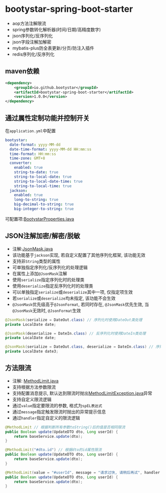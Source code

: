 # bootystar-spring-boot-starter

* aop方法注解限流
* spring参数转化解析器(时间/日期/高精度数字)
* json序列化/反序列化
* json字段注解加解密
* mybatis-plus防全表更新/分页/防注入插件
* redis序列化/反序列化

## maven依赖
```xml
<dependency>
    <groupId>io.github.bootystar</groupId>
    <artifactId>bootystar-spring-boot-starter</artifactId>
    <version>1.0.0</version>
</dependency>
```

## 通过属性定制功能并控制开关
在`application.yml`中配置
```yaml
bootystar:
  date-format: yyyy-MM-dd
  date-time-format: yyyy-MM-dd HH:mm:ss
  time-format: HH:mm:ss
  time-zone: GMT+8
  converter:
    enabled: true
    string-to-date: true
    string-to-local-date: true
    string-to-local-date-time: true
    string-to-local-time: true
  jackson:
    enabled: true
    long-to-string: true
    big-decimal-to-string: true
    big-integer-to-string: true
```
可配置项:[BootystarProperties.java](src/main/java/io/github/bootystar/starter/prop/BootystarProperties.java)

## JSON注解加密/解密/脱敏
* 注解:[JsonMask.java](src/main/java/io/github/bootystar/starter/jackson/annotation/JsonMask.java)
* 该功能基于`jackson`实现, 若自定义配置了其他序列化框架, 该功能无效
* 支持非`String`类型的属性
* 可单独指定序列化/反序列化的处理逻辑
* 在属性上添加`@JsonMask`注解
* 使用`serialize`指定序列化时的处理类
* 使用`deserialize`指定反序列化时的处理类
* 可以单独指定`serialize`或`deserialize`其中一项, 仅指定项生效
* 若`serialize`或`deserialize`均未指定, 该功能不会生效
* `@JsonMask`优先级高于`@JsonFormat`, 若同时存在, `@JsonMask`优先生效, 当`@JsonMask`无效时, `@JsonFormat`生效
```java
@JsonMask(serialize = DateOut.class) // 序列化时使用DateOut类处理
private LocalDate date;

@JsonMask(deserialize = DateIn.class) // 反序列化时使用DateIn类处理
private LocalDate date;

@JsonMask(serialize = DateOut.class, deserialize = DateIn.class) // 序列化和反序列化时使用DateOut和DateIn类处理
private LocalDate date3;
```

## 方法限流
* 注解: [MethodLimit.java](src/main/java/io/github/bootystar/starter/spring/annotation/MethodLimit.java)
* 支持根据方法参数限流
* 支持配置消息提示, 默认达到限流时抛出[MethodLimitException.java](src/main/java/io/github/bootystar/starter/exception/MethodLimitException.java)异常
* 支持自定义限流逻辑
* 通过`value`指定要限流的参数, 格式为`spEL表达式`
* 通过`message`指定触发限流时抛出的异常提示信息
* 通过`handler`指定自定义的限流逻辑
```java
@MethodLimit // 根据判断所有参数toString()后的值是否相同限流
public Boolean update(UpdateDTO dto, Long userId) {
    return baseService.update(dto);
}

@MethodLimit("#dto.id") // 根据dto的id属性限流
public Boolean update(UpdateDTO dto, Long userId) {
    return baseService.update(dto);
}

@MethodLimit(value = "#userId", message = "请求过快, 请稍后再试", handler = CustomLimitHandler.class) // 使用userId限流, 并自定义错误信息, 限流逻辑
public Boolean update(UpdateDTO dto, Long userId) {
    return baseService.update(dto);
}
```